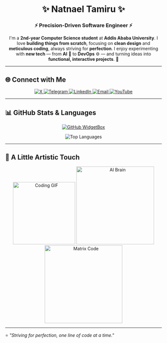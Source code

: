 <h1 align="center">✨ Natnael Tamiru ✨</h1>
<h3 align="center">⚡ Precision-Driven Software Engineer ⚡</h3>

<p align="center">
  I'm a <b>2nd-year Computer Science student</b> at <b>Addis Ababa University</b>.  
  I love <b>building things from scratch</b>, focusing on <b>clean design</b> and <b>meticulous coding</b>, always striving for <b>perfection</b>.  
  I enjoy experimenting with <b>new tech</b> — from <b>AI</b> 🤖 to <b>DevOps</b> ⚙️ — and turning ideas into <b>functional, interactive projects</b>. 🚀
</p>

---

## 🌐 Connect with Me

<p align="center">
  <a href="https://twitter.com/your-twitter" target="_blank">
    <img alt="X" src="https://img.shields.io/badge/X-1DA1F2?style=for-the-badge&logo=twitter&logoColor=white" />
  </a>
  <a href="https://t.me/your-telegram" target="_blank">
    <img alt="Telegram" src="https://img.shields.io/badge/Telegram-0088CC?style=for-the-badge&logo=telegram&logoColor=white" />
  </a>
  <a href="https://www.linkedin.com/in/your-linkedin/" target="_blank">
    <img alt="LinkedIn" src="https://img.shields.io/badge/LinkedIn-0077B5?style=for-the-badge&logo=linkedin&logoColor=white" />
  </a>
  <a href="mailto:your-email@example.com" target="_blank">
    <img alt="Email" src="https://img.shields.io/badge/Email-D14836?style=for-the-badge&logo=gmail&logoColor=white" />
  </a>
  <a href="https://www.youtube.com/channel/your-youtube" target="_blank">
    <img alt="YouTube" src="https://img.shields.io/badge/YouTube-FF0000?style=for-the-badge&logo=youtube&logoColor=white" />
  </a>
</p>

---

## 📊 GitHub Stats & Languages  

<p align="center">
  <a href="https://github.com/natitam1">
    <img src="https://github-widgetbox.vercel.app/api/profile?username=natitam1&data=followers,repositories,stars,commits&theme=viridescent" alt="GitHub WidgetBox" />
  </a>
</p>

<p align="center">
  <img src="https://github-readme-stats.vercel.app/api/top-langs/?username=natitam1&layout=compact&theme=radical" alt="Top Languages" />
</p>

---

## 🎨 A Little Artistic Touch  

<p align="center">
  <img src="https://media.giphy.com/media/WUlplcMpOCEmTGBtBW/giphy.gif" width="200" alt="Coding GIF"/>  
  <img src="https://media.giphy.com/media/ZVik7pBtu9dNS/giphy.gif" width="250" alt="AI Brain"/>  
  <img src="https://media.giphy.com/media/L8K62iTDkzGX6/giphy.gif" width="250" alt="Matrix Code"/>  
</p>

---

⭐ *"Striving for perfection, one line of code at a time."*  
